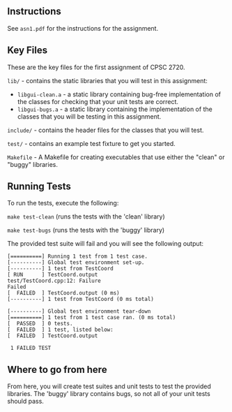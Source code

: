 Instructions
------------------
See `asn1.pdf` for the instructions for the assignment.

Key Files
------------------
These are the key files for the first assignment of CPSC 2720.

`lib/` - contains the static libraries that you will test in this assignment: 
   * `libgui-clean.a` - a static library containing bug-free implementation of the classes for checking that your unit tests are correct.
   * `libgui-bugs.a` - a static library containing the implementation of the classes that you will be testing in this assignment.

`include/` - contains the header files for the classes that you will test.

`test/` - contains an example test fixture to get you started.

`Makefile` - A Makefile for creating executables that use either the "clean" or "buggy" libraries.


Running Tests
----------------
To run the tests, execute the following:

`make test-clean` (runs the tests with the 'clean' library)

`make test-bugs` (runs the tests with the 'buggy' library)

The provided test suite will fail and you will see the following output:

```
[==========] Running 1 test from 1 test case.
[----------] Global test environment set-up.
[----------] 1 test from TestCoord
[ RUN      ] TestCoord.output
test/TestCoord.cpp:12: Failure
Failed
[  FAILED  ] TestCoord.output (0 ms)
[----------] 1 test from TestCoord (0 ms total)

[----------] Global test environment tear-down
[==========] 1 test from 1 test case ran. (0 ms total)
[  PASSED  ] 0 tests.
[  FAILED  ] 1 test, listed below:
[  FAILED  ] TestCoord.output

 1 FAILED TEST
```

Where to go from here
----------------
From here, you will create test suites and unit tests to test the provided libraries. 
The 'buggy' library contains bugs, so not all of your unit tests should pass.